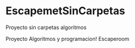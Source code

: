 # EscapemetSinCarpetas
Proyecto sin carpetas algoritmos

Proyecto Algoritmos y programacion! Escaperoom

